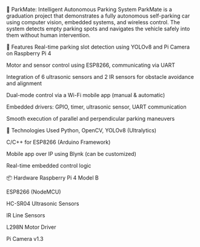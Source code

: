 🚗 ParkMate: Intelligent Autonomous Parking System
ParkMate is a graduation project that demonstrates a fully autonomous self-parking car using computer vision, embedded systems, and wireless control. The system detects empty parking spots and navigates the vehicle safely into them without human intervention.

🔧 Features
Real-time parking slot detection using YOLOv8 and Pi Camera on Raspberry Pi 4

Motor and sensor control using ESP8266, communicating via UART

Integration of 6 ultrasonic sensors and 2 IR sensors for obstacle avoidance and alignment

Dual-mode control via a Wi-Fi mobile app (manual & automatic)

Embedded drivers: GPIO, timer, ultrasonic sensor, UART communication

Smooth execution of parallel and perpendicular parking maneuvers

🧠 Technologies Used
Python, OpenCV, YOLOv8 (Ultralytics)

C/C++ for ESP8266 (Arduino Framework)

Mobile app over IP using Blynk (can be customized)

Real-time embedded control logic

📦 Hardware
Raspberry Pi 4 Model B

ESP8266 (NodeMCU)

HC-SR04 Ultrasonic Sensors

IR Line Sensors

L298N Motor Driver

Pi Camera v1.3
